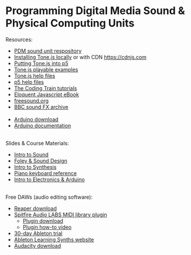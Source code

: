 # Programming Digital Media Sound & Physical Computing Units

Resources:
- <a href = "https://github.com/edemastes/pdm-sound"> PDM sound unit respository </a>
- <a href = "https://tonejs.github.io/">Installing Tone.js locally</a> or with CDN <a href = "https://cdnjs.com/">https://cdnjs.com</a>
- <a href = "https://pdm.lsupathways.org/3_audio/">Putting Tone.js into p5</a>
- <a href = "https://tonejs.github.io/examples/"> Tone.js playable examples</a>
- <a href = "https://tonejs.github.io/docs/14.7.77/index.html">Tone.js help files </a>
- <a href = "https://p5js.org/reference/"> p5 help files <a>
- <a href = "https://www.youtube.com/@TheCodingTrain"> The Coding Train tutorials </a>
- <a href = "https://eloquentjavascript.net/"> Eloquent Javascript eBook </a>
- <a href = "https://freesound.org/"> freesound.org </a>
- <a href = "https://sound-effects.bbcrewind.co.uk/?authuser=0"> BBC sound FX archive </a>
<br><br>
- <a href = "https://www.arduino.cc/en/software"> Arduino download </a>
- <a href = "https://docs.arduino.cc/built-in-examples/"> Arduino documentation </a>
<br><br>

Slides & Course Materials:
- <a href = "https://edemastes.github.io/pdm-sound/resources/sound-basics.pdf"> Intro to Sound </a>
- <a href = "https://edemastes.github.io/pdm-sound/resources/sound-design.pdf"> Foley & Sound Design </a>
- <a href = "https://edemastes.github.io/pdm-sound/resources/synthesis.pdf"> Intro to Synthesis </a>
- <a href = "https://edemastes.github.io/pdm-sound/resources/piano-keys.jpg"> Piano keyboard reference </a>
- <a href = "https://edemastes.github.io/pdm-sound/resources/electronics.pdf"> Intro to Electronics & Arduino</a>
<br><br>

Free DAWs (audio editing software):
- <a href = "https://www.reaper.fm/download.php"> Reaper download </a>
- <a href = "https://www.spitfireaudio.com/instruments?rrp_to_pay_usd=%3A1"> Spitfire Audio LABS MIDI library plugin </a>
  - <a href = "https://www.spitfireaudio.com/info/library-manager/"> Plugin download </a>
  - <a href = "https://www.spitfireaudio.com/info/website-guide/digital-downloads/"> Plugin how-to video </a>
- <a href = "https://www.ableton.com/en/trial/"> 30-day Ableton trial </a>
- <a href = "https://learningsynths.ableton.com/"> Ableton Learning Synths website </a>
- <a href = "https://www.audacityteam.org/"> Audacity download </a>
<br><br>
